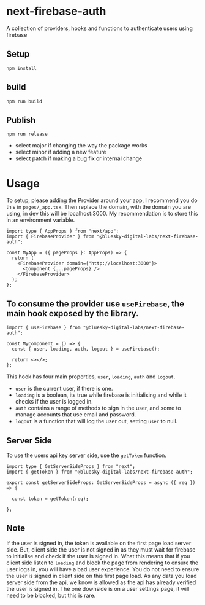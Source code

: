 # next-firebase-auth
A collection of providers, hooks and functions to authenticate users using firebase


## Setup

`npm install`

## build

`npm run build`

## Publish

`npm run release`
  - select major if changing the way the package works
  - select minor if adding a new feature
  - select patch if making a bug fix or internal change

# Usage

To setup, please adding the Provider around your app, I recommend you do this in `pages/_app.tsx`.
Then replace the domain, with the domain you are using, in dev this will be localhost:3000. 
My recommendation is to store this in an environment variable.

```tsx
import type { AppProps } from "next/app";
import { FirebaseProvider } from "@bluesky-digital-labs/next-firebase-auth";

const MyApp = ({ pageProps }: AppProps) => {
  return (
    <FirebaseProvider domain={"http://localhost:3000"}>
      <Component {...pageProps} />
    </FirebaseProvider>
  );
};
```

## To consume the provider use `useFirebase`, the main hook exposed by the library.

```tsx
import { useFirebase } from "@bluesky-digital-labs/next-firebase-auth";

const MyComponent = () => {
  const { user, loading, auth, logout } = useFirebase();

  return <></>;
};
```

This hook has four main properties, `user`, `loading`, `auth` and `logout`.
  - `user` is the current user, if there is one.
  - `loading` is a boolean, its true while firebase is initialising and while it checks if the user is logged in.
  - `auth` contains a range of methods to sign in the user, and some to manage accounts that use email and password.
  - `logout` is a function that will log the user out, setting `user` to null.

## Server Side

To use the users api key server side, use the `getToken` function.

```tsx
import type { GetServerSideProps } from "next";
import { getToken } from "@bluesky-digital-labs/next-firebase-auth";

export const getServerSideProps: GetServerSideProps = async ({ req }) => {

  const token = getToken(req);

};
```

## Note

If the user is signed in, the token is available on the first page load server side. But, client side the user is not signed in as they must wait for firebase to initialise and check if the user is signed in. What this means that if you client side listen to `loading` and block the page from rendering to ensure the user logs in, you will have a bad user experience. You do not need to ensure the user is signed in client side on this first page load. As any data you load server side from the api, we know is allowed as the api has already verified the user is signed in. The one downside is on a user settings page, it will need to be blocked, but this is rare.